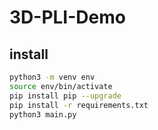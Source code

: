 # 3D-PLI-Demo

## install
``` sh
python3 -m venv env
source env/bin/activate
pip install pip --upgrade
pip install -r requirements.txt
python3 main.py
```
